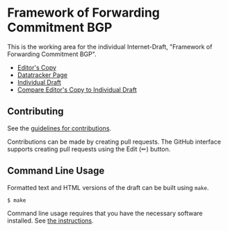 # Framework of Forwarding Commitment BGP

This is the working area for the individual Internet-Draft, "Framework of Forwarding Commitment BGP".

* [Editor's Copy](https://LucasWang86.github.io/framework-of-fcbgp/draft-wang-sidr-fcbgp-framework.html)
* [Datatracker Page](https://datatracker.ietf.org/doc/draft-wang-sidr-fcbgp-framework)
* [Individual Draft](https://datatracker.ietf.org/doc/html/draft-wang-sidr-fcbgp-framework)
* [Compare Editor's Copy to Individual Draft](https://LucasWang86.github.io/framework-of-fcbgp/#go.draft-wang-sidr-fcbgp-framework.diff)


## Contributing

See the
[guidelines for contributions](https://github.com/LucasWang86/framework-of-fcbgp/blob/main/CONTRIBUTING.md).

Contributions can be made by creating pull requests.
The GitHub interface supports creating pull requests using the Edit (✏) button.


## Command Line Usage

Formatted text and HTML versions of the draft can be built using `make`.

```sh
$ make
```

Command line usage requires that you have the necessary software installed.  See
[the instructions](https://github.com/martinthomson/i-d-template/blob/main/doc/SETUP.md).

